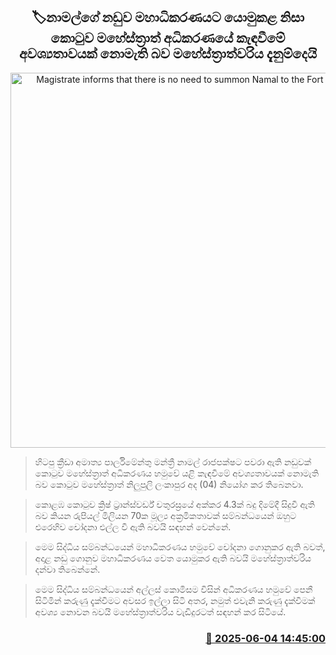 <p align='center'><b><h2 align='center' title='Magistrate informs that there is no need to summon Namal to the Fort Magistrate's Court as his case has been referred to the High Court'>🏷නාමල්ගේ නඩුව මහාධිකරණයට යොමුකළ නිසා කොටුව මහේස්ත්‍රාත් අධිකරණයේ කැඳවීමේ අවශ්‍යතාවයක් නොමැති බව මහේස්ත්‍රාත්වරිය දැනුම්දෙයි</h2></b></p>
<p align='center'><img src='https://helakuru.sgp1.cdn.digitaloceanspaces.com/esana/images/lib/court-2.jpg' width='600' alt='Magistrate informs that there is no need to summon Namal to the Fort Magistrate's Court as his case has been referred to the High Court'></p>

> හිටපු ක්‍රීඩා අමාත්‍ය පාර්ලිමේන්තු මන්ත්‍රී නාමල් රාජපක්ෂට පවරා ඇති නඩුවක් කොටුව මහේස්ත්‍රාත් අධිකරණය හමුවේ යළි කැඳවීමේ අවශ්‍යතාවයක් නොමැති බව කොටුව මහේස්ත්‍රාත් නිලුපුලි ලංකාපුර අද (04) නියෝග කර තිබෙනවා.

> කොළඹ කොටුව ක්‍රිෂ් ට්‍රාන්ස්වර්ඩ් චතුරස්‍රයේ අක්කර 4.3ක් බදු දිමේදී සිදුවී ඇති බව කියන රුපියල් මිලියන 70ක මූල්‍ය අක්‍රමිකතාවක් සම්බන්ධයෙන් ඔහුට එරෙහිව චෝදනා එල්ල වී ඇති බවයි සඳහන් වෙන්නේ.

> මෙම සිද්ධිය සම්බන්ධයෙන් මහාධිකරණය හමුවේ චෝදනා ගොනුකර ඇති බවත්, අදාළ නඩු ගොනුව මහාධිකරණය වෙත යොමුකර ඇති බවයි මහේස්ත්‍රාත්වරිය දන්වා තිබෙන්නේ.

> මෙම සිද්ධිය සම්බන්ධයෙන් අල්ලස් කොමිසම විසින් අධිකරණය හමුවේ පෙනී සිටිමින් කරුණු දැක්වීමට අවසර ඉල්ලා සිටි අතර, නමුත් එවැනි කරුණු දැක්වීමක් අවශ්‍ය නොවන බවයි මහේස්ත්‍රාත්වරිය වැඩිදුරටත් සඳහන් කර සිටියේ.



<h3 align='right'><a href='https://www.helakuru.lk/esana/p/110712/'>📅 2025-06-04 14:45:00</a></h3>
